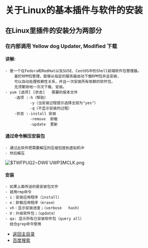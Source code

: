 # 关于Linux的基本插件与软件的安装
## 在Linux里插件的安装分为两部分
### 在内部调用 Yellow dog Updater, Modified 下载
#### 讲解:
	- 是一个在Fedora和RedHat以及SUSE、CentOS中的Shell前端软件包管理器。
		基於RPM包管理，能够从指定的服务器自动下载RPM包并且安装，
		可以自动处理依赖性关系，并且一次安装所有依赖的软件包，
		无须繁琐地一次次下载、安装。
	- yum [选项] [状态]   需要的版本文件	
		-选项 :-h（帮助）
			   -y（当安装过程提示选择全部为"yes"）
			   -q（不显示安装的过程）
		-状态 :-install 安装
			   -remove  卸载
			   -update  更新
			   
#### 通过命令解压安装包
	- 通过此软件把需要解压的压缩包放到虚拟机中
	- 然后解压

![$TWFPUQ2~DW6`UWP3MCLK.png](https://upload-images.jianshu.io/upload_images/14477271-bf2dc8cda08488d3.png?imageMogr2/auto-orient/strip%7CimageView2/2/w/1240)	

#### 安装
	- 如果上面传送的是安装包文件
	- 就用rmp命令
	- i：安装应用程序（install）
	- e：卸载应用程序（erase）
	- vh：显示安装进度；（verbose   hash） 
	- U：升级软件包；（update） 
	- qa: 显示所有已安装软件包（query all）
	  结合grep命令使用
	  

- [返回主目录](https://abell4.github.io/)
- [百度搜索](http://baidu.com)
	  

